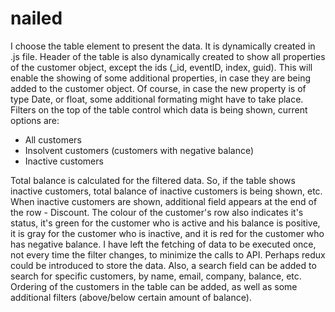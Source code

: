 # nailed
I choose the table element to present the data. It is dynamically created in .js file. Header of the table is also dynamically created to show all properties of the customer object, except the ids  (_id, eventID, index, guid). This will enable the showing of some additional properties, in case they are being added to the 
customer object. Of course, in case the new property is of type Date, or float, some additional formating might have to take place.
Filters on the top of the table control which data is being shown, current options are:
- All customers
- Insolvent customers (customers with negative balance)
- Inactive customers

Total balance is calculated for the filtered data. So, if the table shows inactive customers, total balance of inactive customers is being shown, etc.
When inactive customers are shown, additional field appears at the end of the row - Discount.
The colour of the customer's row also indicates it's status, it's green for the customer who is active and his balance is positive, it is gray for the customer 
who is inactive, and it is red for the customer who has negative balance.
I have left the fetching of data to be executed once, not every time the filter changes, to minimize the calls to API.
Perhaps redux could be introduced to store the data.
Also, a search field can be added to search for specific customers, by name, email, company, balance, etc.
Ordering of the customers in the table can be added, as well as some additional filters (above/below certain amount of balance).
